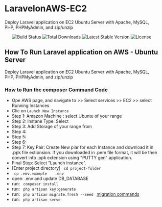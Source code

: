 # LaravelonAWS-EC2
Deploy Laravel application on EC2 Ubuntu Server with Apache, MySQL, PHP, PHPMyAdmin, and zip/unzip

<p align="center">
<a href="https://travis-ci.org/laravel/framework"><img src="https://travis-ci.org/laravel/framework.svg" alt="Build Status"></a>
<a href="https://packagist.org/packages/laravel/framework"><img src="https://img.shields.io/packagist/dt/laravel/framework" alt="Total Downloads"></a>
<a href="https://packagist.org/packages/laravel/framework"><img src="https://img.shields.io/packagist/v/laravel/framework" alt="Latest Stable Version"></a>
<a href="https://packagist.org/packages/laravel/framework"><img src="https://img.shields.io/packagist/l/laravel/framework" alt="License"></a>
</p>

## How To Run Laravel application on AWS - Ubuntu Server

Deploy Laravel application on EC2 Ubuntu Server with Apache, MySQL, PHP, PHPMyAdmin, and zip/unzip


### How to Run the composer Command Code

- Ope AWS page, and navigate to >> Select services >> EC2 >> select Running Instances
-  Clic on <code>Launch New Instance</code>
-   Step 1: Amazon Machine : select Ubuntu of your range
-   Step 2: Instane Type: Select
-   Step 3: Add Storage of your range from
-   Step 4:
-   Step 5:
-   Step 6:
-   Step 7: Key Pair: Create New piar for each Instance and download it in .ppk file extionsion. If you downloaded in .pem file format, it will be then convert into .ppk extension using "PUTTY gen" application.
-   Final Step: Select "Launch Instance". 
- [Enter project directory] <code> cd project-folder </code>
-  <code> cp .env.example </code> &nbsp; <code> .env </code>
- open: .env and update DB_DATABASE
- run: <code> composer install </code>
- run: <code> php artisan key:generate </code>
- run: <code> php artisan migrate:fresh --seed </code>  <a href="https://laravel.com/docs/10.x/migrations" alt="migration commands">migration commands </a>
- run: <code> php artisan serve </code>
